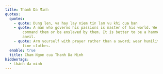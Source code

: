 ```yaml
---
title: Thanh Da Minh
quotes:
  quotes:
    - quote: Dung len, va hay lay niem tin lam vu khi cua ban
    - quote: A man who governs his passions is master of his world. We must either
        command them or be enslaved by them. It is better to be a hammer than an
        anvil.
    - quote: Arm yourself with prayer rather than a sword; wear humility rather than
        fine clothes.
  enable: true
  title: Cham Ngon cua Thanh Da Minh
hiddenTags:
  - thánh đa minh
---
```


